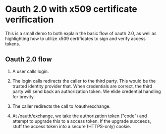 # Oauth 2.0 with x509 certificate verification

This is a small demo to both explain the basic flow 
of oauth 2.0, as well as highlighting how to utilize
x509 certificates to sign and verify access tokens. 

## Oauth 2.0 flow

1. A user calls login. 

2. The login calls redirects the caller to the third party. This would be the
   trusted identity provider that. When credentials are correct, the third party
   will send back an authorization token. We elide credential handling for
   brevity.

3. The caller redirects the call to /oauth/exchange.

4. At /oauth/exchange, we take the authorization token ("code") and attempt to
   upgrade this to a access token. If the upgrade succeeds, stuff the access
   token into a secure (HTTPS-only) cookie.
